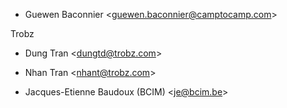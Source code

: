- Guewen Baconnier \<<guewen.baconnier@camptocamp.com>\>

Trobz

- Dung Tran \<<dungtd@trobz.com>\>
- Nhan Tran \<<nhant@trobz.com>\>

- Jacques-Etienne Baudoux (BCIM) \<<je@bcim.be>\>
